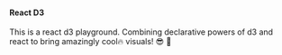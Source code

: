 #### React D3

This is a react d3 playground. Combining declarative powers of d3 and react to bring amazingly cool🔥 visuals! 😎 🚀 